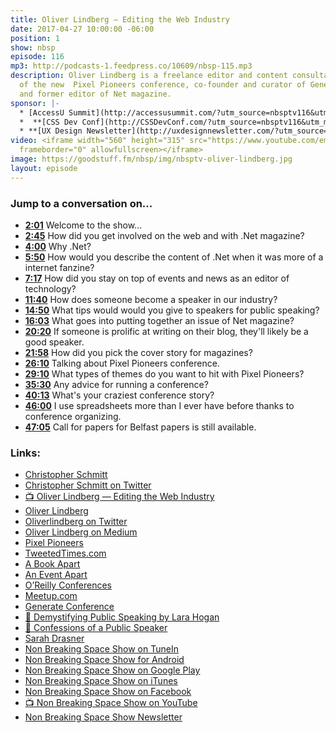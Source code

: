 ```yaml
---
title: Oliver Lindberg — Editing the Web Industry
date: 2017-04-27 10:00:00 -06:00
position: 1
show: nbsp
episode: 116
mp3: http://podcasts-1.feedpress.co/10609/nbsp-115.mp3
description: Oliver Lindberg is a freelance editor and content consultant, Founder
  of the new  Pixel Pioneers conference, co-founder and curator of Generate Conference,
  and former editor of Net magazine.
sponsor: |-
  * [AccessU Summit](http://accessusummit.com/?utm_source=nbsptv116&utm_medium=podcast&utm_campaign=accessusummit2017) is a virtual conference on digital accessibility techniques and policies taking place online on May 18th. Early bird tickets now on sale at [AccessUSummit.com](http://accessusummit.com/?utm_source=nbsptv116&utm_medium=podcast&utm_campaign=accessusummit2017).
  *  **[CSS Dev Conf](http://CSSDevConf.com/?utm_source=nbsptv116&utm_medium=podcast&utm_campaign=cssdevconf2017)** — Conference dedicated to CSS and its super friend technologies like JavaScript, Sass, NPM, and more. A limited supply of Early Bird Tickets now on sale. [Register now!](http://CSSDevConf.com/?utm_source=nbsptv116&utm_medium=podcast&utm_campaign=cssdevconf2017)
  * **[UX Design Newsletter](http://uxdesignnewsletter.com/?utm_source=nbsptv116&utm_medium=podcast&utm_campaign=uxdesignnewsletter)** — A weekly free newsletter containing a collection of tutorials, articles, and videos about front-end design and development, plus tips on how to bring better engagement to the multi-device world curated by Christopher Schmitt. [Sign up now!](http://uxdesignnewsletter.com/?utm_source=nbsptv116&utm_medium=podcast&utm_campaign=uxdesignnewsletter)
video: <iframe width="560" height="315" src="https://www.youtube.com/embed/uHpXAgDMTec"
  frameborder="0" allowfullscreen></iframe>
image: https://goodstuff.fm/nbsp/img/nbsptv-oliver-lindberg.jpg
layout: episode
---
```


### Jump to a conversation on...

* **[2:01](#t=2:01)** Welcome to the show...
* **[2:45](#t=2:45)** How did you get involved on the web and with .Net magazine?
* **[4:00](#t=4:00)** Why .Net?
* **[5:50](#t=5:50)** How would you describe the content of .Net when it was more of a internet fanzine?
* **[7:17](#t=7:17)** How did you stay on top of events and news as an editor of technology?
* **[11:40](#t=11:40)** How does someone become a speaker in our industry?
* **[14:50](#t=14:50)** What tips would would you give to speakers for public speaking?
* **[16:03](#t=16:03)** What goes into putting together an issue of Net magazine?
* **[20:20](#t=20:20)** If someone is prolific at writing on their blog, they'll likely be a good speaker.
* **[21:58](#t=21:58)** How did you pick the cover story for magazines?
* **[26:10](#t=26:10)** Talking about Pixel Pioneers conference.
* **[29:10](#t=29:10)** What types of themes do you want to hit with Pixel Pioneers?
* **[35:30](#t=35:30)** Any advice for running a conference?
* **[40:13](#t=40:13)** What's your craziest conference story?
* **[46:00](#t=46:00)** I use spreadsheets more than I ever have before thanks to conference organizing.
* **[47:05](#t=47:05)** Call for papers for Belfast papers is still available.


### Links:

* [Christopher Schmitt](http://Christopher.org)
* [Christopher Schmitt on Twitter](https://twitter.com/teleject)
* [📺 Oliver Lindberg — Editing the Web Industry](https://www.youtube.com/watch?v=uHpXAgDMTec)
* [Oliver Lindberg](https://oliverlindberg.com)
* [Oliverlindberg on Twitter](https://twitter.com/oliverlindberg)
* [Oliver Lindberg on Medium](https://medium.com/@oliverlindberg)
* [Pixel Pioneers](https://pixelpioneers.co)
* [TweetedTimes.com](http://tweetedtimes.com)
* [A Book Apart](https://abookapart.com)
* [An Event Apart](https://aneventapart.com)
* [O’Reilly Conferences](https://www.oreilly.com/conferences/)
* [Meetup.com](https://www.meetup.com)
* [Generate Conference](https://www.generateconf.com)
* [📘 Demystifying Public Speaking by Lara Hogan](https://abookapart.com/products/demystifying-public-speaking)
* [📘 Confessions of a Public Speaker](https://www.amazon.com/Confessions-Public-Speaker-English/dp/1449301959)
* [Sarah Drasner](http://sarahdrasnerdesign.com)
* [Non Breaking Space Show on TuneIn](http://tunein.com/radio/Non-Breaking-Space-Show-p885155/)
* [Non Breaking Space Show for Android](http://subscribeonandroid.com/feeds.goodstuff.fm/nbsp)
* [Non Breaking Space Show on Google Play](https://playmusic.app.goo.gl/?ibi=com.google.PlayMusic&isi=691797987&ius=googleplaymusic&link=https://play.google.com/music/m/Iw5ik6iwalo5vmda5rqyrotdney?t%3DNon_Breaking_Space_Show%26pcampaignid%3DMKT-na-all-co-pr-mu-pod-16)
* [Non Breaking Space Show on iTunes](https://itunes.apple.com/ca/podcast/non-breaking-space-show/id507162981?mt=2&ign-mpt=uo%3D4)
* [Non Breaking Space Show on Facebook](https://www.facebook.com/nbsptv)
* [📺 Non Breaking Space Show on YouTube](https://www.youtube.com/channel/UC--mqA75V3CM8hxId0l7e_g?sub_confirmation=1)
* [Non Breaking Space Show Newsletter](http://newsletter.nonbreakingspace.tv/)
